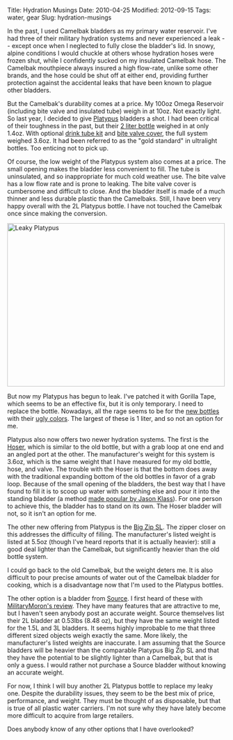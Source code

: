 Title: Hydration Musings
Date: 2010-04-25
Modified: 2012-09-15
Tags: water, gear
Slug: hydration-musings

In the past, I used Camelbak bladders as my primary water reservoir. I've had three of their military hydration systems and never experienced a leak -- except once when I neglected to fully close the bladder's lid. In snowy, alpine conditions I would chuckle at others whose hydration hoses were frozen shut, while I confidently sucked on my insulated Camelbak hose. The Camelbak mouthpiece always insured a high flow-rate, unlike some other brands, and the hose could be shut off at either end, providing further protection against the accidental leaks that have been known to plague other bladders.

But the Camelbak's durability comes at a price. My 100oz Omega Reservoir (including bite valve and insulated tube) weigh in at 10oz. Not exactly light. So last year, I decided to give <a href="http://www.cascadedesigns.com/platypus">Platypus</a> bladders a shot. I had been critical of their toughness in the past, but their <a href="http://www.cascadedesigns.com/platypus/handheld-hydration/platy-bottle/product">2 liter bottle</a> weighed in at only 1.4oz. With optional <a href="http://www.cascadedesigns.com/platypus/platy-accessories/drink-tube-kit/product">drink tube kit</a> and <a href="http://www.cascadedesigns.com/platypus/platy-accessories/bite-valve-cover/product">bite valve cover</a>, the full system weighed 3.6oz. It had been referred to as the "gold standard" in ultralight bottles. Too enticing not to pick up.

<!--more-->

Of course, the low weight of the Platypus system also comes at a price. The small opening makes the bladder less convenient to fill. The tube is uninsulated, and so inappropriate for much cold weather use. The bite valve has a low flow rate and is prone to leaking. The bite valve cover is cumbersome and difficult to close. And the bladder itself is made of a much thinner and less durable plastic than the Camelbaks. Still, I have been very happy overall with the 2L Platypus bottle. I have not touched the Camelbak once since making the conversion.

<a href="http://www.flickr.com/photos/pigmonkey/4552775612/" title="Leaky Platypus by Pig Monkey, on Flickr"><img src="http://farm4.static.flickr.com/3558/4552775612_c7eb804333.jpg" width="500" height="375" alt="Leaky Platypus" /></a>

But now my Platypus has begun to leak. I've patched it with Gorilla Tape, which seems to be an effective fix, but it is only temporary. I need to replace the bottle. Nowadays, all the rage seems to be for the <a href="http://www.cascadedesigns.com/platypus/handheld-hydration/softbottle/product">new bottles</a> with their <a href="http://www.geartalkwithjasonklass.com/2010/03/designer-backpacking-gear.html">ugly colors</a>. The largest of these is 1 liter, and so not an option for me.

Platypus also now offers two newer hydration systems. The first is the <a href="http://www.cascadedesigns.com/platypus/hands-free-hydration/hoser/product">Hoser</a>, which is similar to the old bottle, but with a grab loop at one end and an angled port at the other. The manufacturer's weight for this system is 3.6oz, which is the same weight that I have measured for my old bottle, hose, and valve. The trouble with the Hoser is that the bottom does away with the traditional expanding bottom of the old bottles in favor of a grab loop. Because of the small opening of the bladders, the best way that I have found to fill it is to scoop up water with something else and pour it into the standing bladder (a method <a href="http://www.youtube.com/watch?v=wSYWoplv_Uo#t=3m31s">made popular by Jason Klass</a>). For one person to achieve this, the bladder has to stand on its own. The Hoser bladder will not, so it isn't an option for me.

The other new offering from Platypus is the <a href="http://www.cascadedesigns.com/platypus/hands-free-hydration/big-zip-sl/product">Big Zip SL</a>. The zipper closer on this addresses the difficulty of filling. The manufacturer's listed weight is listed at 5.5oz (though I've heard reports that it is actually heavier): still a good deal lighter than the Camelbak, but significantly heavier than the old bottle system.

I could go back to the old Camelbak, but the weight deters me. It is also difficult to pour precise amounts of water out of the Camelbak bladder for cooking, which is a disadvantage now that I'm used to the Platypus bottles.

The other option is a bladder from <a href="http://www.source-military.com/">Source</a>. I first heard of these with <a href="http://militarymorons.com/equipment/outdoor.html#source">MilitaryMoron's review</a>. They have many features that are attractive to me, but I haven't seen anybody post an accurate weight. Source themselves list their 2L bladder at 0.53lbs (8.48 oz), but they have the same weight listed for the 1.5L and 3L bladders. It seems highly improbable to me that three different sized objects weigh exactly the same. More likely, the manufacturer's listed weights are inaccurate. I am assuming that the Source bladders will be heavier than the comparable Platypus Big Zip SL and that they have the potential to be slightly lighter than a Camelbak, but that is only a guess. I would rather not purchase a Source bladder without knowing an accurate weight.

For now, I think I will buy another 2L Platypus bottle to replace my leaky one. Despite the durability issues, they seem to be the best mix of price, performance, and weight. They must be thought of as disposable, but that is true of all plastic water carriers. I'm not sure why they have lately become more difficult to acquire from large retailers.

Does anybody know of any other options that I have overlooked?
